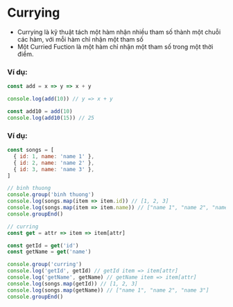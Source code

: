 # Currying

- Currying là kỹ thuật tách một hàm nhận nhiều tham số thành một chuỗi các hàm, với mỗi hàm chỉ nhận một tham số
- Một Curried Fuction là một hàm chỉ nhận một tham số trong một thời điểm.

### Ví dụ:
```js
const add = x => y => x + y

console.log(add(10)) // y => x + y

const add10 = add(10)
console.log(add10(15)) // 25
```

### Ví dụ:
```js
const songs = [
  { id: 1, name: 'name 1' },
  { id: 2, name: 'name 2' },
  { id: 3, name: 'name 3' },
]

// binh thuong
console.group('binh thuong')
console.log(songs.map(item => item.id)) // [1, 2, 3]
console.log(songs.map(item => item.name)) // ["name 1", "name 2", "name 3"]
console.groupEnd()

// curring
const get = attr => item => item[attr]

const getId = get('id')
const getName = get('name')

console.group('curring')
console.log('getId', getId) // getId item => item[attr]
console.log('getName', getName) // getName item => item[attr]
console.log(songs.map(getId)) // [1, 2, 3]
console.log(songs.map(getName)) // ["name 1", "name 2", "name 3"]
console.groupEnd()
```
